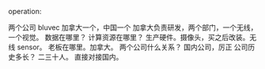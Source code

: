 operation:

两个公司 bluvec
加拿大一个，中国一个
加拿大负责研发，两个部门，一个无线，一个视觉。
数据在哪里？
计算资源在哪里？
生产硬件。摄像头，买之后改装。无线 sensor。
老板在哪里。加拿大。
两个公司什么关系？
国内公司，厉正
公司历史多长？
二三十人。
直接对接国内。


